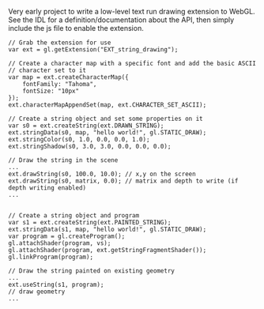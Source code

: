 Very early project to write a low-level text run drawing extension to WebGL.
See the IDL for a definition/documentation about the API, then simply include
the js file to enable the extension.

    // Grab the extension for use
    var ext = gl.getExtension("EXT_string_drawing");

    // Create a character map with a specific font and add the basic ASCII
    // character set to it
    var map = ext.createCharacterMap({
        fontFamily: "Tahoma",
        fontSize: "10px"
    });
    ext.characterMapAppendSet(map, ext.CHARACTER_SET_ASCII);

    // Create a string object and set some properties on it
    var s0 = ext.createString(ext.DRAWN_STRING);
    ext.stringData(s0, map, "hello world!", gl.STATIC_DRAW);
    ext.stringColor(s0, 1.0, 0.0, 0.0, 1.0);
    ext.stringShadow(s0, 3.0, 3.0, 0.0, 0.0, 0.0);

    // Draw the string in the scene
    ...
    ext.drawString(s0, 100.0, 10.0); // x,y on the screen
    ext.drawString(s0, matrix, 0.0); // matrix and depth to write (if depth writing enabled)
    ...


    // Create a string object and program
    var s1 = ext.createString(ext.PAINTED_STRING);
    ext.stringData(s1, map, "hello world!", gl.STATIC_DRAW);
    var program = gl.createProgram();
    gl.attachShader(program, vs);
    gl.attachShader(program, ext.getStringFragmentShader());
    gl.linkProgram(program);

    // Draw the string painted on existing geometry
    ...
    ext.useString(s1, program);
    // draw geometry
    ...
